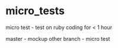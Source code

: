 # micro_tests

micro test - test on ruby coding for < 1 hour

master - mockup
other branch - micro test
